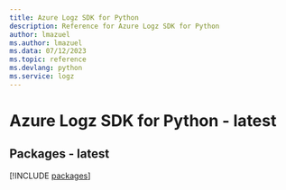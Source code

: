 ```yaml
---
title: Azure Logz SDK for Python
description: Reference for Azure Logz SDK for Python
author: lmazuel
ms.author: lmazuel
ms.data: 07/12/2023
ms.topic: reference
ms.devlang: python
ms.service: logz
---
```

# Azure Logz SDK for Python - latest
## Packages - latest
[!INCLUDE [packages](logz-index.md)]
